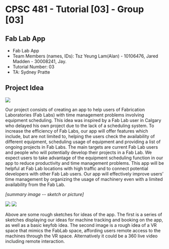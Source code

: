 # CPSC 481 - Tutorial [03] - Group [03]

## Fab Lab App

* Fab Lab App
* Team Members (names, IDs): Tsz Yeung Lam(Alan) - 10106476, Jared Madden - 30008241, Jay.
* Tutorial Number: 03
* TA: Sydney Pratte

## Project Idea

![](https://alantylam.github.io/481-Project/Photo/IMG_0814.JPG)

Our project consists of creating an app to help users of Fabrication Laboratories (Fab Labs) with time management problems involving equipment scheduling. This idea was inspired by a Fab Lab user in Calgary who delayed his own project due to the lack of a scheduling system. To increase the efficiency of Fab Labs, our app will offer features which include, but are not limited to, helping the users check the availability of different equipment, scheduling usage of equipment and providing a list of ongoing projects in Fab Labs. The main targets are current Fab Lab users and people who will potentially develop their projects in a Fab Lab. We expect users to take advantage of the equipment scheduling function in our app to reduce productivity and time management problems. This app will be helpful at Fab Lab locations with high traffic and to connect potential developers with other Fab Lab users. Our app will effectively improve users’ time management by organizing the usage of machinery even with a limited availability from the Fab Lab.

_[summary image -- sketch or picture]_

![](https://alantylam.github.io/481-Project/Photo/IMG_20170524_125235.jpg)
![](https://alantylam.github.io/481-Project/Photo/IMG_20170524_125349.jpg)

Above are some rough sketches for ideas of the app.  The first is a series of sketches displaying our ideas for machine tracking and booking on the app, as well as a basic keyfob idea.  The second image is a rough idea of a VR space that mimics the FabLab space, affording users remote access to the machines through the VR space. Alternatively it could be a 360 live video including remote interaction.
